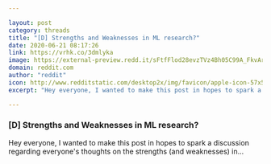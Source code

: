 ```yaml
---

layout: post
category: threads
title: "[D] Strengths and Weaknesses in ML research?"
date: 2020-06-21 08:17:26
link: https://vrhk.co/3dmlyka
image: https://external-preview.redd.it/sFtfFlod28evzTVz4Bh05C99A_FkvAroaLUzEfQ-nzY.jpg?width=1200&height=628.272251309&auto=webp&crop=1200:628.272251309,smart&s=214e42cb5bdbca1b89baa6cd612e285768230a4d
domain: reddit.com
author: "reddit"
icon: http://www.redditstatic.com/desktop2x/img/favicon/apple-icon-57x57.png
excerpt: "Hey everyone, I wanted to make this post in hopes to spark a discussion regarding everyone's thoughts on the strengths (and weaknesses) in..."

---
```


### [D] Strengths and Weaknesses in ML research?

Hey everyone, I wanted to make this post in hopes to spark a discussion regarding everyone's thoughts on the strengths (and weaknesses) in...